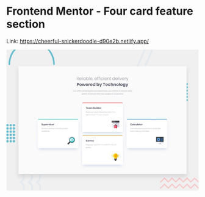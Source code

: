 # Frontend Mentor - Four card feature section

Link: https://cheerful-snickerdoodle-d90e2b.netlify.app/

![Design preview for the Four card feature section coding challenge](./design/desktop-preview.jpg)




